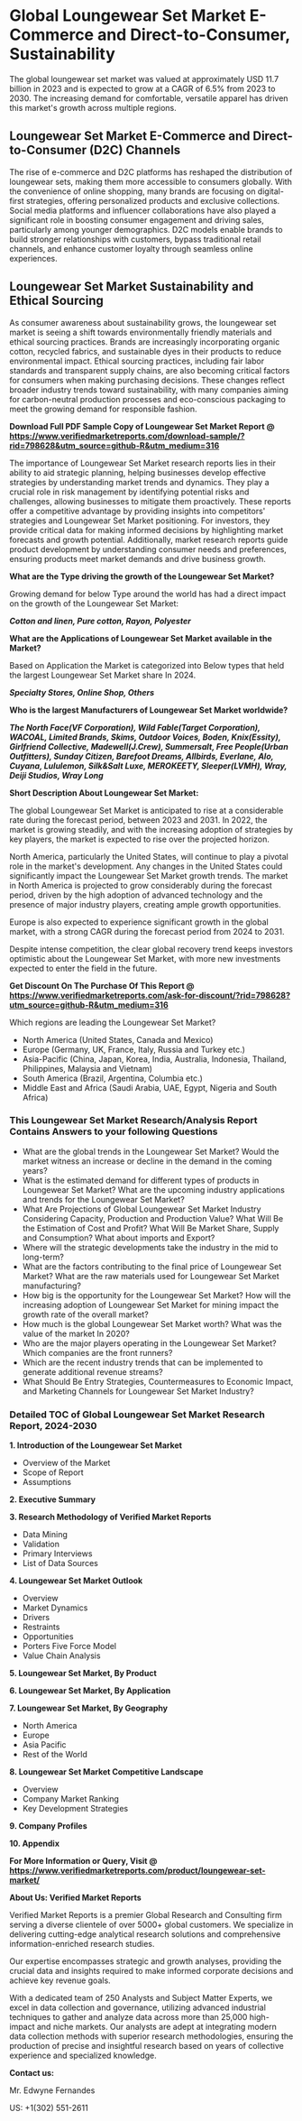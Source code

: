 <h1>Global Loungewear Set Market E-Commerce and Direct-to-Consumer, Sustainability</h1><p class=""><p>The global loungewear set market was valued at approximately USD 11.7 billion in 2023 and is expected to grow at a CAGR of 6.5% from 2023 to 2030. The increasing demand for comfortable, versatile apparel has driven this market's growth across multiple regions.</p><h2>Loungewear Set Market E-Commerce and Direct-to-Consumer (D2C) Channels</h2><p>The rise of e-commerce and D2C platforms has reshaped the distribution of loungewear sets, making them more accessible to consumers globally. With the convenience of online shopping, many brands are focusing on digital-first strategies, offering personalized products and exclusive collections. Social media platforms and influencer collaborations have also played a significant role in boosting consumer engagement and driving sales, particularly among younger demographics. D2C models enable brands to build stronger relationships with customers, bypass traditional retail channels, and enhance customer loyalty through seamless online experiences.</p><h2>Loungewear Set Market Sustainability and Ethical Sourcing</h2><p>As consumer awareness about sustainability grows, the loungewear set market is seeing a shift towards environmentally friendly materials and ethical sourcing practices. Brands are increasingly incorporating organic cotton, recycled fabrics, and sustainable dyes in their products to reduce environmental impact. Ethical sourcing practices, including fair labor standards and transparent supply chains, are also becoming critical factors for consumers when making purchasing decisions. These changes reflect broader industry trends toward sustainability, with many companies aiming for carbon-neutral production processes and eco-conscious packaging to meet the growing demand for responsible fashion.</p></p><p class=""><strong>Download Full PDF Sample Copy of Loungewear Set Market Report @ <a href="https://www.verifiedmarketreports.com/download-sample/?rid=798628&utm_source=github-R&utm_medium=316" target="_blank">https://www.verifiedmarketreports.com/download-sample/?rid=798628&utm_source=github-R&utm_medium=316</a></strong></p><p>The importance of&nbsp;Loungewear Set Market research reports lies in their ability to aid strategic planning, helping businesses develop effective strategies by understanding market trends and dynamics. They play a crucial role in risk management by identifying potential risks and challenges, allowing businesses to mitigate them proactively. These reports offer a competitive advantage by providing insights into competitors' strategies and Loungewear Set Market positioning. For investors, they provide critical data for making informed decisions by highlighting market forecasts and growth potential. Additionally, market research reports guide product development by understanding consumer needs and preferences, ensuring products meet market demands and drive business growth.</p><p><strong>What are the&nbsp;Type driving the growth of the Loungewear Set Market?</strong></p><p id="" class="">Growing demand for below Type around the world has had a direct impact on the growth of the Loungewear Set Market:</p><p class=""><em><strong>Cotton and linen, Pure cotton, Rayon, Polyester</strong></em></p><p class=""><strong>What are the&nbsp;Applications&nbsp;of Loungewear Set Market available in the Market?</strong></p><p id="" class="">Based on Application the Market is categorized into Below types that held the largest Loungewear Set Market share In 2024.</p><p class=""><em><strong>Specialty Stores, Online Shop, Others</strong></em></p><p class=""><strong>Who is the largest Manufacturers of Loungewear Set Market worldwide?</strong></p><p><em><strong>The North Face(VF Corporation), Wild Fable(Target Corporation), WACOAL, Limited Brands, Skims, Outdoor Voices, Boden, Knix(Essity), Girlfriend Collective, Madewell(J.Crew), Summersalt, Free People(Urban Outfitters), Sunday Citizen, Barefoot Dreams, Allbirds, Everlane, Alo, Cuyana, Lululemon, Silk&Salt Luxe, MEROKEETY, Sleeper(LVMH), Wray, Deiji Studios, Wray Long</strong></em></p><p id="" class=""><strong>Short Description About Loungewear Set Market:</strong></p><p>The global Loungewear Set Market is anticipated to rise at a considerable rate during the forecast period, between 2023 and 2031. In 2022, the market is growing steadily, and with the increasing adoption of strategies by key players, the market is expected to rise over the projected horizon.</p><p>North America, particularly the United States, will continue to play a pivotal role in the market's development. Any changes in the United States could significantly impact the Loungewear Set Market growth trends. The market in North America is projected to grow considerably during the forecast period, driven by the high adoption of advanced technology and the presence of major industry players, creating ample growth opportunities.</p><p>Europe is also expected to experience significant growth in the global market, with a strong CAGR during the forecast period from 2024 to 2031.</p><p>Despite intense competition, the clear global recovery trend keeps investors optimistic about the Loungewear Set Market, with more new investments expected to enter the field in the future.</p><p id="" class=""><strong>Get Discount On The Purchase Of This Report @ <a href="https://www.verifiedmarketreports.com/ask-for-discount/?rid=798628?utm_source=github-R&utm_medium=316" target="_blank">https://www.verifiedmarketreports.com/ask-for-discount/?rid=798628?utm_source=github-R&utm_medium=316</a></strong></p><p class="">Which regions are leading the Loungewear Set Market?</p><ul><li>North America (United States, Canada and Mexico)</li><li>Europe (Germany, UK, France, Italy, Russia and Turkey etc.)</li><li>Asia-Pacific (China, Japan, Korea, India, Australia, Indonesia, Thailand, Philippines, Malaysia and Vietnam)</li><li>South America (Brazil, Argentina, Columbia etc.)</li><li>Middle East and Africa (Saudi Arabia, UAE, Egypt, Nigeria and South Africa)</li></ul><h3 id="" class="">This Loungewear Set Market Research/Analysis Report Contains Answers to your following Questions</h3><ul><li>What are the global trends in the Loungewear Set Market? Would the market witness an increase or decline in the demand in the coming years?</li><li>What is the estimated demand for different types of products in Loungewear Set Market? What are the upcoming industry applications and trends for the Loungewear Set Market?</li><li>What Are Projections of Global Loungewear Set Market Industry Considering Capacity, Production and Production Value? What Will Be the Estimation of Cost and Profit? What Will Be Market Share, Supply and Consumption? What about imports and Export?</li><li>Where will the strategic developments take the industry in the mid to long-term?</li><li>What are the factors contributing to the final price of Loungewear Set Market? What are the raw materials used for Loungewear Set Market manufacturing?</li><li>How big is the opportunity for the Loungewear Set Market? How will the increasing adoption of Loungewear Set Market for mining impact the growth rate of the overall market?</li><li>How much is the global Loungewear Set Market worth? What was the value of the market In 2020?</li><li>Who are the major players operating in the Loungewear Set Market? Which companies are the front runners?</li><li>Which are the recent industry trends that can be implemented to generate additional revenue streams?</li><li>What Should Be Entry Strategies, Countermeasures to Economic Impact, and Marketing Channels for Loungewear Set Market Industry?</li></ul><h3 id="" class="">Detailed TOC of Global Loungewear Set Market Research Report, 2024-2030</h3><p id="" class=""><strong>1. Introduction of the Loungewear Set Market</strong></p><ul><li>Overview of the Market</li><li>Scope of Report</li><li>Assumptions</li></ul><p id="" class=""><strong>2. Executive Summary</strong></p><p id="" class=""><strong>3. Research Methodology of Verified Market Reports</strong></p><ul><li>Data Mining</li><li>Validation</li><li>Primary Interviews</li><li>List of Data Sources</li></ul><p id="" class=""><strong>4. Loungewear Set Market Outlook</strong></p><ul><li>Overview</li><li>Market Dynamics</li><li>Drivers</li><li>Restraints</li><li>Opportunities</li><li>Porters Five Force Model</li><li>Value Chain Analysis</li></ul><p id="" class=""><strong>5. Loungewear Set Market, By Product</strong></p><p id="" class=""><strong>6. Loungewear Set Market, By Application</strong></p><p id="" class=""><strong>7. Loungewear Set Market, By Geography</strong></p><ul><li>North America</li><li>Europe</li><li>Asia Pacific</li><li>Rest of the World</li></ul><p id="" class=""><strong>8. Loungewear Set Market Competitive Landscape</strong></p><ul><li>Overview</li><li>Company Market Ranking</li><li>Key Development Strategies</li></ul><p id="" class=""><strong>9. Company Profiles</strong></p><p id="" class=""><strong>10. Appendix</strong></p><p id="" class=""><strong>For More Information or Query, Visit @ <a href="https://www.verifiedmarketreports.com/product/loungewear-set-market/" target="_blank">https://www.verifiedmarketreports.com/product/loungewear-set-market/</a></strong></p><p id="" class=""><strong>About Us: Verified Market Reports</strong></p><p id="" class="">Verified Market Reports is a premier Global Research and Consulting firm serving a diverse clientele of over 5000+ global customers. We specialize in delivering cutting-edge analytical research solutions and comprehensive information-enriched research studies.</p><p id="" class="">Our expertise encompasses strategic and growth analyses, providing the crucial data and insights required to make informed corporate decisions and achieve key revenue goals.</p><p id="" class="">With a dedicated team of 250 Analysts and Subject Matter Experts, we excel in data collection and governance, utilizing advanced industrial techniques to gather and analyze data across more than 25,000 high-impact and niche markets. Our analysts are adept at integrating modern data collection methods with superior research methodologies, ensuring the production of precise and insightful research based on years of collective experience and specialized knowledge.</p><p id="" class=""><strong>Contact us:</strong></p><p id="" class="">Mr. Edwyne Fernandes</p><p id="" class="">US: +1(302) 551-2611</p>